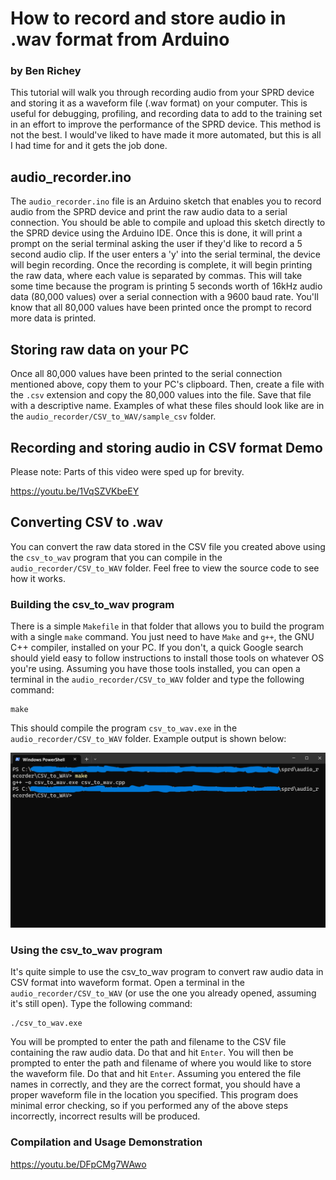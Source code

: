 # How to record and store audio in .wav format from Arduino
### by Ben Richey

This tutorial will walk you through recording audio from your SPRD device and
storing it as a waveform file (.wav format) on your computer. This is useful for
debugging, profiling, and recording data to add to the training set in an effort
to improve the performance of the SPRD device. This method is not the best. I
would've liked to have made it more automated, but this is all I had time for
and it gets the job done.

## audio_recorder.ino

The `audio_recorder.ino` file is an Arduino sketch that enables you to record
audio from the SPRD device and print the raw audio data to a serial connection.
You should be able to compile and upload this sketch directly to the SPRD
device using the Arduino IDE. Once this is done, it will print a prompt on the
serial terminal asking the user if they'd like to record a 5 second audio clip.
If the user enters a 'y' into the serial terminal, the device will begin
recording. Once the recording is complete, it will begin printing the raw data,
where each value is separated by commas. This will take some time because the
program is printing 5 seconds worth of 16kHz audio data (80,000 values) over a
serial connection with a 9600 baud rate. You'll know that all 80,000 values have
been printed once the prompt to record more data is printed.

## Storing raw data on your PC

Once all 80,000 values have been printed to the serial connection mentioned
above, copy them to your PC's clipboard. Then, create a file with the `.csv`
extension and copy the 80,000 values into the file. Save that file with a
descriptive name. Examples of what these files should look like are in the
`audio_recorder/CSV_to_WAV/sample_csv` folder.

## Recording and storing audio in CSV format Demo
Please note: Parts of this video were sped up for brevity.

https://youtu.be/1VqSZVKbeEY

## Converting CSV to .wav

You can convert the raw data stored in the CSV file you created above using the
`csv_to_wav` program that you can compile in the `audio_recorder/CSV_to_WAV`
folder. Feel free to view the source code to see how it works.

### Building the csv_to_wav program

There is a simple `Makefile` in that folder that allows you to build the program
with a single `make` command. You just need to have `Make` and `g++`, the GNU
C++ compiler, installed on your PC. If you don't, a quick Google search should
yield easy to follow instructions to install those tools on whatever OS you're
using. Assuming you have those tools installed, you can open a terminal in the
`audio_recorder/CSV_to_WAV` folder and type the following command:
```
make
```
This should compile the program `csv_to_wav.exe` in the
`audio_recorder/CSV_to_WAV` folder. Example output is shown below:

![Compilation Picture](./media/compilation.png)

### Using the csv_to_wav program

It's quite simple to use the csv_to_wav program to convert raw audio data in
CSV format into waveform format. Open a terminal in the
`audio_recorder/CSV_to_WAV` (or use the one you already opened, assuming it's
still open). Type the following command:
```
./csv_to_wav.exe
```
You will be prompted to enter the path and filename to the CSV file containing
the raw audio data. Do that and hit `Enter`. You will then be prompted to enter
the path and filename of where you would like to store the waveform file. Do
that and hit `Enter`. Assuming you entered the file names in correctly, and
they are the correct format, you should have a proper waveform file in the
location you specified. This program does minimal error checking, so if you
performed any of the above steps incorrectly, incorrect results will be
produced.

### Compilation and Usage Demonstration

https://youtu.be/DFpCMg7WAwo

